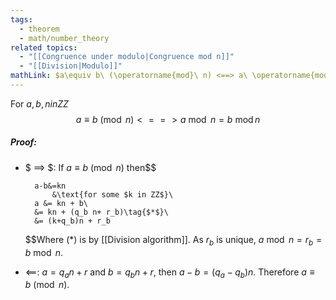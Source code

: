 ```yaml
---
tags:
  - theorem
  - math/number_theory
related topics:
  - "[[Congruence under modulo|Congruence mod n]]"
  - "[[Division|Modulo]]"
mathLink: $a\equiv b\ (\operatorname{mod}\ n) <==> a\ \operatorname{mod}\ n = b\ \operatorname{mod} n$
---
```

For $a,b,n in ZZ$$$
	a\equiv b\ (\operatorname{mod}\ n)
	 <==> a\ \operatorname{mod}\ n 
		= b\ \operatorname{mod} n
$$
##### Proof:
- $ ==> $:
	If $a\equiv b\ (\operatorname{mod}\ n)$ then$$
	
		a-b&=kn
			&\text{for some $k in ZZ$}\
		a &= kn + b\
		&= kn + (q_b n+ r_b)\tag{$*$}\
		&= (k+q_b)n + r_b
	$$Where $(*)$ is by [[Division algorithm]]. As $r_b$ is unique, $a\ \operatorname{mod}\ n = r_b = b\ \operatorname{mod}\ n$.
- $\impliedby$:
	$a = q_a n + r$ and $b= q_b n + r$, then $a-b = (q_a - q_b)n$. Therefore $a\equiv b\ (\operatorname{mod}\ n)$.